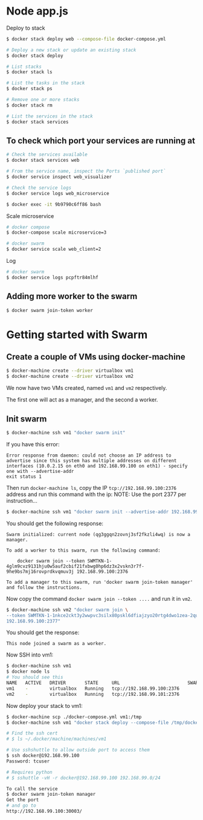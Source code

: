 
# Node app.js

Deploy to stack
```bash
$ docker stack deploy web --compose-file docker-compose.yml
```
```bash
# Deploy a new stack or update an existing stack
$ docker stack deploy	

# List stacks
$ docker stack ls

# List the tasks in the stack
$ docker stack ps

# Remove one or more stacks
$ docker stack rm	

# List the services in the stack
$ docker stack services	
```

## To check which port your services are running at

```bash
# Check the services available
$ docker stack services web

# From the service name, inspect the Ports `published port`
$ docker service inspect web_visualizer

# Check the service logs
$ docker service logs web_microservice
```

```bash
$ docker exec -it 9b9790c6ff86 bash
```

Scale microservice
```bash
# docker compose
$ docker-compose scale microservice=3

# docker swarm
$ docker service scale web_client=2
```


Log 
```bash
# docker swarm
$ docker service logs pcpftr84mlhf
```

## Adding more worker to the swarm


```bash
$ docker swarm join-token worker
```

# Getting started with Swarm

## Create a couple of VMs using docker-machine

```bash
$ docker-machine create --driver virtualbox vm1
$ docker-machine create --driver virtualbox vm2
```
We now have two VMs created, named `vm1` and `vm2` respectively.

The first one will act as a manager, and the second a worker.

## Init swarm

```bash
$ docker-machine ssh vm1 "docker swarm init"
```

If you have this error:
```
Error response from daemon: could not choose an IP address to advertise since this system has multiple addresses on different interfaces (10.0.2.15 on eth0 and 192.168.99.100 on eth1) - specify one with --advertise-addr
exit status 1
```

Then run `docker-machine ls`, copy the IP `tcp://192.168.99.100:2376` address and run this command with the ip:
NOTE: Use the port 2377 per instruction...
```bash
$ docker-machine ssh vm1 "docker swarm init --advertise-addr 192.168.99.100:2377"
```

You should get the following response:
```
Swarm initialized: current node (qg3ggqn2zovnj3sf2fkzli4wq) is now a manager.

To add a worker to this swarm, run the following command:

    docker swarm join --token SWMTKN-1-4glm9cvz9131hju0w5auf2cbif21fxbwg0hp6dz3x2vskn3r7f-9he9bs7mj16rovprdkvqmuv3j 192.168.99.100:2376

To add a manager to this swarm, run 'docker swarm join-token manager' and follow the instructions.

```

Now copy the command `docker swarm join --token ....` and run it in `vm2`.


```bash
$ docker-machine ssh vm2 "docker swarm join \
--token SWMTKN-1-1nkce2ckt3y2wwpvc3silx80pskl6dfiajzyo20rtg4dwo1zea-2qucgrey5teosw18d9kzsy76f \
192.168.99.100:2377"
```


You should get the response:
```
This node joined a swarm as a worker.
```

Now SSH into vm1: 
```bash
$ docker-machine ssh vm1
$ docker node ls
# You should see this
NAME   ACTIVE   DRIVER       STATE     URL                         SWARM   DOCKER        ERRORS
vm1    -        virtualbox   Running   tcp://192.168.99.100:2376           v17.06.0-ce
vm2    -        virtualbox   Running   tcp://192.168.99.101:2376           v17.06.0-ce
```

Now deploy your stack to vm1:

```bash
$ docker-machine scp ./docker-compose.yml vm1:/tmp
$ docker-machine ssh vm1 "docker stack deploy --compose-file /tmp/docker-compose.yml web"

# Find the ssh cert
# $ ls ~/.docker/machine/machines/vm1

# Use sshshuttle to allow outside port to access them
$ ssh docker@192.168.99.100
Password: tcuser

# Requires python
# $ sshuttle -vH -r docker@192.168.99.100 192.168.99.0/24

To call the service 
$ docker swarm join-token manager
Get the port
# and go to
http://192.168.99.100:30003/

```
